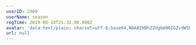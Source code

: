 ```yaml
---
userID: 2009
userName: season
regTime: 2019-08-18T21:32:00.000Z
avatar: 'data:text/plain; charset=utf-8;base64,NDA0IHBhZ2Ugbm90IGZvdW5kCg=='
url: null
---
```




